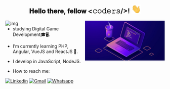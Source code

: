 <h2 align="center"> 𝐇𝐞𝐥𝐥𝐨 𝐭𝐡𝐞𝐫𝐞, 𝐟𝐞𝐥𝐥𝐨𝐰 <𝚌𝚘𝚍𝚎𝚛𝚜/>! <img src="https://github.com/ABSphreak/ABSphreak/blob/master/gifs/Hi.gif" width="30px"></h2>

<img align="right" alt="img" src="https://github.com/l1n3rd4/l1n3rd4/blob/main/pics/profile-git.jpg" width="50%" height="auto" />
<img align="right" alt="img" src="https://github-readme-stats.vercel.app/api?username=Thayguimaraes&show_icons=true&theme=radical" width="50%" height="auto"
  
  
  
  <p align="left" width="30%">

-  studying Digital Game Development🎓🖥️.

- I’m currently learning PHP, Angular, VueJS and ReactJS 🍵.

- I develop in JavaScript, NodeJS.

- How to reach me:

</p>
  
  
  
[![Linkedin](https://img.shields.io/badge/-LinkedIn-blue?style=flat&logo=Linkedin&logoColor=white)](https://www.linkedin.com/in/thaynara-guimaraes-061b78221)
[![Gmail](https://img.shields.io/badge/-Gmail-c14438?style=flat&logo=Gmail&logoColor=white)](mailto:thaynaraelinezdsf@gmail.com)
[![Whatsapp](https://img.shields.io/badge/-Whatsapp-4CA143?style=flat-square&labelColor=4CA143&logo=whatsapp&logoColor=white)](https://api.whatsapp.com/send?phone=5531971302448&text=Ol%C3%A1%2C%20tudo%20joia%3F%20)
  
  
